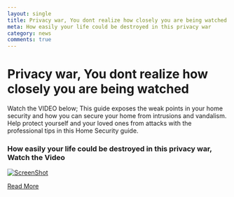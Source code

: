 ```yaml
---
layout: single
title: Privacy war, You dont realize how closely you are being watched
meta: How easily your life could be destroyed in this privacy war
category: news
comments: true
---
```


# Privacy war, You dont realize how closely you are being watched

Watch the VIDEO below; This guide exposes the weak points in your home security and how you can secure your home from intrusions and vandalism.
Help protect yourself and your loved ones from attacks with the professional tips in this Home Security guide.

### How easily your life could be destroyed in this privacy war, Watch the Video
[![ScreenShot]({{site.baseurl}}/images/privacy-war.jpg)](http://068d2m2bo6yj5y1fv7x-mt1840.hop.clickbank.net/)


<a href="http://068d2m2bo6yj5y1fv7x-mt1840.hop.clickbank.net/" class="button special small" target="_blank">Read More</a>
